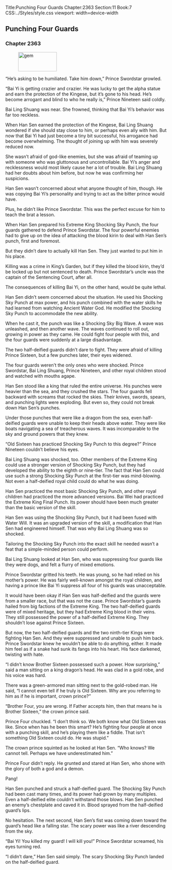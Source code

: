 Title:Punching Four Guards 
Chapter:2363 
Section:11 
Book:7 
CSS:../Styles/style.css 
viewport: width=device-width
  
## Punching Four Guards
### Chapter 2363 
<figure>
	<img src="../Images/gem.gif" alt="gem" id="gem" width="120" height="60" />
</figure>
  

  
  “He’s asking to be humiliated. Take him down,” Prince Swordstar growled.

“Bai Yi is getting crazier and crazier. He was lucky to get the alpha statue and earn the protection of the Kingese, but it’s gone to his head. He’s become arrogant and blind to who he really is,” Prince Nineteen said coldly.

Bai Ling Shuang was near. She frowned, thinking that Bai Yi’s behavior was far too reckless.

When Han Sen earned the protection of the Kingese, Bai Ling Shuang wondered if she should stay close to him, or perhaps even ally with him. But now that Bai Yi had just become a tiny bit successful, his arrogance had become overwhelming. The thought of joining up with him was severely reduced now.

She wasn’t afraid of god-like enemies, but she was afraid of teaming up with someone who was gluttonous and uncontrollable. Bai Yi’s anger and recklessness would most likely cause her a lot of trouble. Bai Ling Shuang had her doubts about him before, but now he was confirming her suspicions.

Han Sen wasn’t concerned about what anyone thought of him, though. He was copying Bai Yi’s personality and trying to act as the bitter prince would have.

Plus, he didn’t like Prince Swordstar. This was the perfect excuse for him to teach the brat a lesson.

When Han Sen prepared his Extreme King Shocking Sky Punch, the four guards gathered to defend Prince Swordstar. The four powerful enemies had to give up on the idea of attacking the blood kirin to deal with Han Sen’s punch, first and foremost.

But they didn’t dare to actually kill Han Sen. They just wanted to put him in his place.

Killing was a crime in King’s Garden, but if they killed the blood kirin, they’d be locked up but not sentenced to death. Prince Swordstar’s uncle was the captain of the Sentencing Court, after all.

The consequences of killing Bai Yi, on the other hand, would be quite lethal.

Han Sen didn’t seem concerned about the situation. He used his Shocking Sky Punch at max power, and his punch combined with the water skills he had learned from watching Ancient Water God. He modified the Shocking Sky Punch to accommodate the new ability.

When he cast it, the punch was like a Shocking Sky Big Wave. A wave was unleashed, and then another wave. The waves continued to roll out, growing in power as they came. He could fight four people with this, and the four guards were suddenly at a large disadvantage.

The two half-deified guards didn’t dare to fight. They were afraid of killing Prince Sixteen, but a few punches later, their eyes widened.

The four guards weren’t the only ones who were shocked. Prince Swordstar, Bai Ling Shuang, Prince Nineteen, and other royal children stood and watched with mouths agape.

Han Sen stood like a king that ruled the entire universe. His punches were heavier than the sea, and they crushed the stars. The four guards fell backward with screams that rocked the skies. Their knives, swords, spears, and punching lights were exploding. But even so, they could not break down Han Sen’s punches.

Under those punches that were like a dragon from the sea, even half-deified guards were unable to keep their heads above water. They were like boats navigating a sea of treacherous waves. It was incomparable to the sky and ground powers that they knew.

“Old Sixteen has practiced Shocking Sky Punch to this degree?” Prince Nineteen couldn’t believe his eyes.

Bai Ling Shuang was shocked, too. Other members of the Extreme King could use a stronger version of Shocking Sky Punch, but they had developed the ability to the eighth or nine-tier. The fact that Han Sen could use such a strong Shocking Sky Punch at the first-tier was mind-blowing. Not even a half-deified royal child could do what he was doing.

Han Sen practiced the most basic Shocking Sky Punch, and other royal children had practiced the more advanced versions. Bai Wei had practiced the Extreme King Final Punch. Its power should have been much greater than the basic version of the skill.

Han Sen was using the Shocking Sky Punch, but it had been fused with Water Will. It was an upgraded version of the skill, a modification that Han Sen had engineered himself. That was why Bai Ling Shuang was so shocked.

Tailoring the Shocking Sky Punch into the exact skill he needed wasn’t a feat that a simple-minded person could perform.

Bai Ling Shuang looked at Han Sen, who was suppressing four guards like they were dogs, and felt a flurry of mixed emotions.

Prince Swordstar gritted his teeth. He was young, so he had relied on his mother’s power. He was fairly well-known amongst the royal children, and having a prince like Bai Yi suppress all four of his guards was unacceptable.

It would have been okay if Han Sen was half-deified and the guards were from a smaller race, but that was not the case. Prince Swordstar’s guards hailed from big factions of the Extreme King. The two half-deified guards were of mixed heritage, but they had Extreme King blood in their veins. They still possessed the power of a half-deified Extreme King. They shouldn’t lose against Prince Sixteen.

But now, the two half-deified guards and the two ninth-tier Kings were fighting Han Sen. And they were suppressed and unable to push him back. Prince Swordstar knew he wouldn’t be able to do anything, either. It made him feel as if a snake had sunk its fangs into his heart. His face darkened, twisting with hate.

“I didn’t know Brother Sixteen possessed such a power. How surprising,” said a man sitting on a king dragon’s head. He was clad in a gold robe, and his voice was hard.

There was a green-armored man sitting next to the gold-robed man. He said, “I cannot even tell if he truly is Old Sixteen. Why are you referring to him as if he is important, crown prince?”

“Brother Four, you are wrong. If Father accepts him, then that means he is Brother Sixteen,” the crown prince said.

Prince Four chuckled. “I don’t think so. We both know what Old Sixteen was like. Since when has he been this smart? He’s fighting four people at once with a punching skill, and he’s playing them like a fiddle. That isn’t something Old Sixteen could do. He was stupid.”

The crown prince squinted as he looked at Han Sen. “Who knows? We cannot tell. Perhaps we have underestimated him.”

Prince Four didn’t reply. He grunted and stared at Han Sen, who shone with the glory of both a god and a demon.

Pang!

Han Sen punched and struck a half-deified guard. The Shocking Sky Punch had been cast many times, and its power had grown by many multiples. Even a half-deified elite couldn’t withstand those blows. Han Sen punched an enemy’s chestplate and caved it in. Blood sprayed from the half-deified guard’s lips.

No hesitation. The next second, Han Sen’s fist was coming down toward the guard’s head like a falling star. The scary power was like a river descending from the sky.

“Bai Yi! You killed my guard! I will kill you!” Prince Swordstar screamed, his eyes turning red.

“I didn’t dare,” Han Sen said simply. The scary Shocking Sky Punch landed on the half-deified guard.
